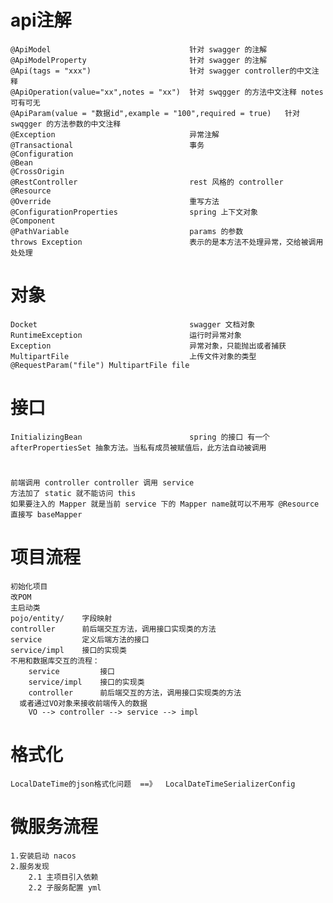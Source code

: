 # api注解
    @ApiModel                               针对 swagger 的注解
    @ApiModelProperty                       针对 swagger 的注解
    @Api(tags = "xxx")                      针对 swagger controller的中文注释
    @ApiOperation(value="xx",notes = "xx")  针对 swqgger 的方法中文注释 notes 可有可无
    @ApiParam(value = "数据id",example = "100",required = true)   针对 swqgger 的方法参数的中文注释
    @Exception                              异常注解
    @Transactional                          事务
    @Configuration
    @Bean
    @CrossOrigin
    @RestController                         rest 风格的 controller
    @Resource
    @Override                               重写方法
    @ConfigurationProperties                spring 上下文对象
    @Component
    @PathVariable                           params 的参数
    throws Exception                        表示的是本方法不处理异常，交给被调用处处理
# 对象
    Docket                                  swagger 文档对象
    RuntimeException                        运行时异常对象
    Exception                               异常对象，只能抛出或者捕获
    MultipartFile                           上传文件对象的类型   @RequestParam("file") MultipartFile file
# 接口
    InitializingBean                        spring 的接口 有一个 afterPropertiesSet 抽象方法。当私有成员被赋值后，此方法自动被调用

# 
    前端调用 controller controller 调用 service
    方法加了 static 就不能访问 this
    如果要注入的 Mapper 就是当前 service 下的 Mapper name就可以不用写 @Resource 直接写 baseMapper

# 项目流程
    初始化项目
    改POM
    主启动类
    pojo/entity/    字段映射
    controller      前后端交互方法，调用接口实现类的方法
    service         定义后端方法的接口
    service/impl    接口的实现类
    不用和数据库交互的流程：
        service         接口
        service/impl    接口的实现类
        controller      前后端交互的方法，调用接口实现类的方法
      或者通过VO对象来接收前端传入的数据
        VO --> controller --> service --> impl
# 格式化
    LocalDateTime的json格式化问题  ==》  LocalDateTimeSerializerConfig

# 微服务流程
    1.安装启动 nacos
    2.服务发现
        2.1 主项目引入依赖
        2.2 子服务配置 yml